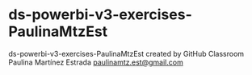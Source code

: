 # ds-powerbi-v3-exercises-PaulinaMtzEst
ds-powerbi-v3-exercises-PaulinaMtzEst created by GitHub Classroom
Paulina Martínez Estrada
paulinamtz.est@gmail.com
